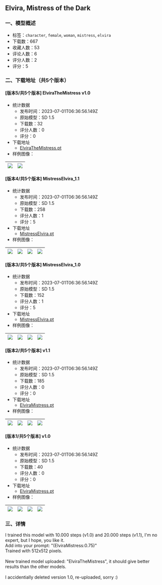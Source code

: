 ## Elvira, Mistress of the Dark
### 一、模型概述

- 标签：`character`, `female`, `woman`, `mistress`, `elvira`
- 下载数：667
- 收藏人数：53
- 评论人数：6
- 评分人数：2
- 评分：5

### 二、下载地址（共5个版本）

#### [版本5/共5个版本] ElviraTheMistress v1.0

- 统计数据
  - 发布时间：2023-07-01T06:36:56.149Z
  - 原始模型：SD 1.5
  - 下载数：32
  - 评分人数：0
  - 评分：0
- 下载地址
  - [ElviraTheMistress.pt](https://civitai.com/api/download/models/107286)
- 样例图像：

| <img src="https://image.civitai.com/xG1nkqKTMzGDvpLrqFT7WA/be33298c-b74d-4c73-bdb1-75c23283bd94/width=450/1361217.jpeg" /> | <img src="https://image.civitai.com/xG1nkqKTMzGDvpLrqFT7WA/f7d00d60-40bb-4bf3-a9fb-b64aced545a4/width=450/1361228.jpeg" /> |
| ---- | ---- |

#### [版本4/共5个版本] MistressElvira_1.1

- 统计数据
  - 发布时间：2023-07-01T06:36:56.149Z
  - 原始模型：SD 1.5
  - 下载数：258
  - 评分人数：1
  - 评分：5
- 下载地址
  - [MistressElvira.pt](https://civitai.com/api/download/models/71290)
- 样例图像：

| <img src="https://image.civitai.com/xG1nkqKTMzGDvpLrqFT7WA/bd94fa19-2786-43e4-8d25-e4a64ce3a10c/width=450/810029.jpeg" /> | <img src="https://image.civitai.com/xG1nkqKTMzGDvpLrqFT7WA/3bc42413-9457-4f05-87be-4fe3e5954086/width=450/796319.jpeg" /> | <img src="https://image.civitai.com/xG1nkqKTMzGDvpLrqFT7WA/d3dc0516-3054-4600-a666-a9125fa74fbe/width=450/810034.jpeg" /> | <img src="https://image.civitai.com/xG1nkqKTMzGDvpLrqFT7WA/9b3c01c3-a140-4de0-a7c4-86567325d57d/width=450/796318.jpeg" /> |
| ---- | ---- | ---- | ---- |

#### [版本3/共5个版本] MistressElvira_1.0

- 统计数据
  - 发布时间：2023-07-01T06:36:56.149Z
  - 原始模型：SD 1.5
  - 下载数：152
  - 评分人数：1
  - 评分：5
- 下载地址
  - [MistressElvira.pt](https://civitai.com/api/download/models/64740)
- 样例图像：

| <img src="https://image.civitai.com/xG1nkqKTMzGDvpLrqFT7WA/67f5a1c9-0041-491b-b306-6e575df70d14/width=450/715887.jpeg" /> | <img src="https://image.civitai.com/xG1nkqKTMzGDvpLrqFT7WA/d7c2c245-8f28-4685-a1c9-1697cdb89114/width=450/715844.jpeg" /> | <img src="https://image.civitai.com/xG1nkqKTMzGDvpLrqFT7WA/b6a9c025-09fb-4e57-b69f-54097980a619/width=450/715825.jpeg" /> | <img src="https://image.civitai.com/xG1nkqKTMzGDvpLrqFT7WA/d0542fbc-eb3c-4f19-b800-74629a59dada/width=450/715827.jpeg" /> |
| ---- | ---- | ---- | ---- |

#### [版本2/共5个版本] v1.1

- 统计数据
  - 发布时间：2023-07-01T06:36:56.149Z
  - 原始模型：SD 1.5
  - 下载数：185
  - 评分人数：0
  - 评分：0
- 下载地址
  - [ElviraMistress.pt](https://civitai.com/api/download/models/63690)
- 样例图像：

| <img src="https://image.civitai.com/xG1nkqKTMzGDvpLrqFT7WA/632d4121-8361-493c-8ea7-9378637dad65/width=450/809996.jpeg" /> | <img src="https://image.civitai.com/xG1nkqKTMzGDvpLrqFT7WA/63e773f6-e82c-4d87-8fa8-71d6f1939c8c/width=450/705574.jpeg" /> | <img src="https://image.civitai.com/xG1nkqKTMzGDvpLrqFT7WA/cf1dda74-f3aa-4134-b70b-101064b5c938/width=450/702861.jpeg" /> | <img src="https://image.civitai.com/xG1nkqKTMzGDvpLrqFT7WA/8ea5d654-176b-4211-a2ca-5837f4bed92a/width=450/809995.jpeg" /> |
| ---- | ---- | ---- | ---- |

#### [版本1/共5个版本] v1.0

- 统计数据
  - 发布时间：2023-07-01T06:36:56.149Z
  - 原始模型：SD 1.5
  - 下载数：40
  - 评分人数：0
  - 评分：0
- 下载地址
  - [ElviraMistress.pt](https://civitai.com/api/download/models/63763)
- 样例图像：

| <img src="https://image.civitai.com/xG1nkqKTMzGDvpLrqFT7WA/af54c9e5-df63-4a1a-827b-a651b6aa4cd5/width=450/703601.jpeg" /> | <img src="https://image.civitai.com/xG1nkqKTMzGDvpLrqFT7WA/3f99009b-f94b-41fc-80fb-e6c8a091c468/width=450/703604.jpeg" /> | <img src="https://image.civitai.com/xG1nkqKTMzGDvpLrqFT7WA/0f5987fe-711c-4e52-9dce-5f8efb884e98/width=450/703600.jpeg" /> | <img src="https://image.civitai.com/xG1nkqKTMzGDvpLrqFT7WA/b4eb17ea-881d-4227-929c-9159c4e58968/width=450/703602.jpeg" /> |
| ---- | ---- | ---- | ---- |


### 三、详情
<p>I trained this model with 10.000 steps (v1.0) and 20.000 steps (v1.1), I'm no expert, but I hope, you like it.<br />Add into your prompt: "(ElviraMistress:0.75)"<br />Trained with 512x512 pixels.<br /><br />New trained model uploaded: "ElviraTheMistress", it should give better results than the other models.<br /><br />I accidentially deleted version 1.0, re-uploaded, sorry :)<br /></p>